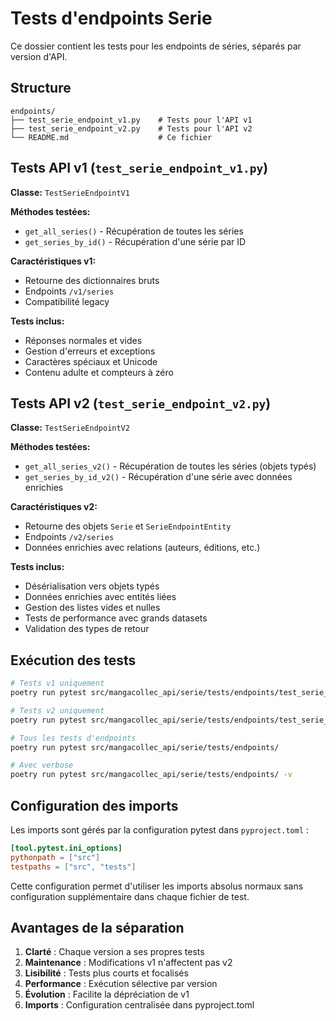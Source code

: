 # Tests d'endpoints Serie

Ce dossier contient les tests pour les endpoints de séries, séparés par version d'API.

## Structure

```
endpoints/
├── test_serie_endpoint_v1.py    # Tests pour l'API v1
├── test_serie_endpoint_v2.py    # Tests pour l'API v2
└── README.md                    # Ce fichier
```

## Tests API v1 (`test_serie_endpoint_v1.py`)

**Classe:** `TestSerieEndpointV1`

**Méthodes testées:**
- `get_all_series()` - Récupération de toutes les séries
- `get_series_by_id()` - Récupération d'une série par ID

**Caractéristiques v1:**
- Retourne des dictionnaires bruts
- Endpoints `/v1/series`
- Compatibilité legacy

**Tests inclus:**
- Réponses normales et vides
- Gestion d'erreurs et exceptions
- Caractères spéciaux et Unicode
- Contenu adulte et compteurs à zéro

## Tests API v2 (`test_serie_endpoint_v2.py`)

**Classe:** `TestSerieEndpointV2`

**Méthodes testées:**
- `get_all_series_v2()` - Récupération de toutes les séries (objets typés)
- `get_series_by_id_v2()` - Récupération d'une série avec données enrichies

**Caractéristiques v2:**
- Retourne des objets `Serie` et `SerieEndpointEntity`
- Endpoints `/v2/series`
- Données enrichies avec relations (auteurs, éditions, etc.)

**Tests inclus:**
- Désérialisation vers objets typés
- Données enrichies avec entités liées
- Gestion des listes vides et nulles
- Tests de performance avec grands datasets
- Validation des types de retour

## Exécution des tests

```bash
# Tests v1 uniquement
poetry run pytest src/mangacollec_api/serie/tests/endpoints/test_serie_endpoint_v1.py

# Tests v2 uniquement
poetry run pytest src/mangacollec_api/serie/tests/endpoints/test_serie_endpoint_v2.py

# Tous les tests d'endpoints
poetry run pytest src/mangacollec_api/serie/tests/endpoints/

# Avec verbose
poetry run pytest src/mangacollec_api/serie/tests/endpoints/ -v
```

## Configuration des imports

Les imports sont gérés par la configuration pytest dans `pyproject.toml` :

```toml
[tool.pytest.ini_options]
pythonpath = ["src"]
testpaths = ["src", "tests"]
```

Cette configuration permet d'utiliser les imports absolus normaux sans configuration supplémentaire dans chaque fichier de test.

## Avantages de la séparation

1. **Clarté** : Chaque version a ses propres tests
2. **Maintenance** : Modifications v1 n'affectent pas v2
3. **Lisibilité** : Tests plus courts et focalisés
4. **Performance** : Exécution sélective par version
5. **Évolution** : Facilite la dépréciation de v1
6. **Imports** : Configuration centralisée dans pyproject.toml